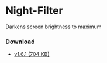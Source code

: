 # Night-Filter
Darkens screen brightness to maximum


### Download
* [v1.6.1 (704 KB)](https://github.com/spixy/Night-Filter/releases/download/1.6.1/NightFilter.exe)
